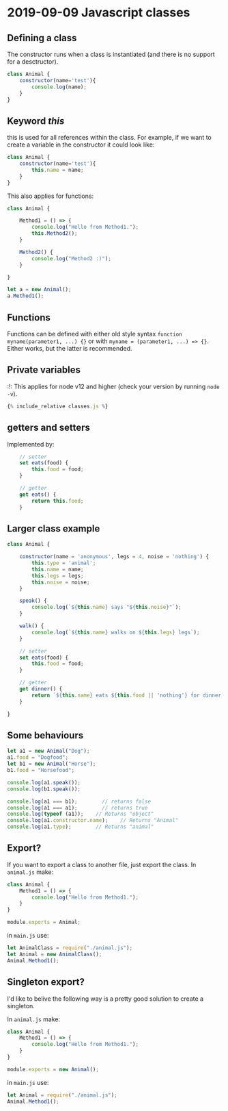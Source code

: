 # 2019-09-09 Javascript classes

## Defining a class

The constructor runs when a class is instantiated (and there is no support for a desctructor).

```javascript
class Animal {
    constructor(name='test'){
        console.log(name);
    }
}
```

## Keyword _this_

this is used for all references within the class. For example, if we want to create a variable in the constructor it could look like:

```javascript
class Animal {
    constructor(name='test'){
        this.name = name;
    }
}
```

This also applies for functions:

```javascript
class Animal {

    Method1 = () => {
        console.log("Hello from Method1.");
        this.Method2();
    }

    Method2() {
        console.log("Method2 :)");
    }

}

let a = new Animal();
a.Method1();
```

## Functions

Functions can be defined with either old style syntax ```function myname(parameter1, ...) {}``` or with ```myname = (parameter1, ...) => {}```. Either works, but the latter is recommended.

## Private variables

:!: This applies for node v12 and higher (check your version by running ```node -v```).

```javascript
{% include_relative classes.js %}
```

## getters and setters

Implemented by:

```javascript
    // setter
    set eats(food) {
        this.food = food;
    }

    // getter
    get eats() {
        return this.food;
    }
```

## Larger class example

```javascript
class Animal {

    constructor(name = 'anonymous', legs = 4, noise = 'nothing') {
        this.type = 'animal';
        this.name = name;
        this.legs = legs;
        this.noise = noise;
    }

    speak() {
        console.log(`${this.name} says "${this.noise}"`);
    }

    walk() {
        console.log(`${this.name} walks on ${this.legs} legs`);
    }

    // setter
    set eats(food) {
        this.food = food;
    }

    // getter
    get dinner() {
        return `${this.name} eats ${this.food || 'nothing'} for dinner.`;
    }

}
```

## Some behaviours

```javascript
let a1 = new Animal("Dog");
a1.food = "Dogfood";
let b1 = new Animal("Horse");
b1.food = "Horsefood";

console.log(a1.speak());
console.log(b1.speak());

console.log(a1 === b1);        // returns false
console.log(a1 === a1);        // returns true
console.log(typeof (a1));    // Returns "object"
console.log(a1.constructor.name);    // Returns "Animal"
console.log(a1.type);        // Returns "animal"
```

## Export?

If you want to export a class to another file, just export the class. In ```animal.js``` make:

```javascript
class Animal {
    Method1 = () => {
        console.log("Hello from Method1.");
    }
}

module.exports = Animal;
```

in ```main.js``` use:

```javascript
let AnimalClass = require("./animal.js");
let Animal = new AnimalClass();
Animal.Method1();
```

## Singleton export?

I'd like to belive the following way is a pretty good solution to create a singleton.

In ```animal.js``` make:

```javascript
class Animal {
    Method1 = () => {
        console.log("Hello from Method1.");
    }
}

module.exports = new Animal();
```

in ```main.js``` use:

```javascript
let Animal = require("./animal.js");
Animal.Method1();
```
